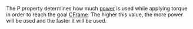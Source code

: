 The P property determines how much
[power](<https://en.wikipedia.org/wiki/Power_(physics)>) is used while
applying torque in order to reach the goal [CFrame](https://create.roblox.com/docs/reference/engine/classes/BodyGyro#CFrame). The
higher this value, the more power will be used and the faster it will be
used.